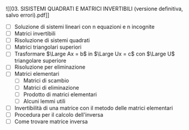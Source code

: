 ![[03. SISISTEMI QUADRATI E MATRICI INVERTIBILI (versione definitiva, salvo errori).pdf]]

- [ ] Soluzione di sistemi lineari con n equazioni e n incognite 
- [ ] Matrici invertibili
- [ ] Risoluzione di sistemi quadrati
- [ ] Matrici triangolari superiori
- [ ] Trasformare $\Large Ax = b$ in $\Large Ux = c$ con $\Large U$ triangolare superiore
- [ ] Risoluzione per eliminazione
- [ ] Matrici elementari 
	- [ ] Matrici di scambio 
	- [ ] Matrici di eliminazione
	- [ ] Prodotto di matrici elementari
	- [ ] Alcuni lemmi utili
- [ ] Invertibilità di una matrice con il metodo delle matrici elementari
- [ ] Procedura per il calcolo dell'inversa
- [ ] Come trovare matrice inversa 